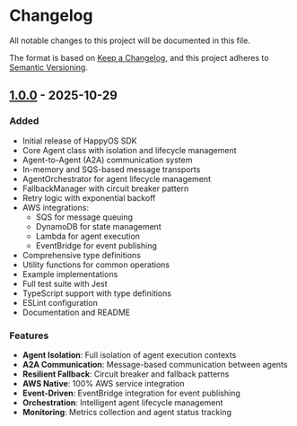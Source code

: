 # Changelog

All notable changes to this project will be documented in this file.

The format is based on [Keep a Changelog](https://keepachangelog.com/en/1.0.0/),
and this project adheres to [Semantic Versioning](https://semver.org/spec/v2.0.0.html).

## [1.0.0] - 2025-10-29

### Added
- Initial release of HappyOS SDK
- Core Agent class with isolation and lifecycle management
- Agent-to-Agent (A2A) communication system
- In-memory and SQS-based message transports
- AgentOrchestrator for agent lifecycle management
- FallbackManager with circuit breaker pattern
- Retry logic with exponential backoff
- AWS integrations:
  - SQS for message queuing
  - DynamoDB for state management
  - Lambda for agent execution
  - EventBridge for event publishing
- Comprehensive type definitions
- Utility functions for common operations
- Example implementations
- Full test suite with Jest
- TypeScript support with type definitions
- ESLint configuration
- Documentation and README

### Features
- **Agent Isolation**: Full isolation of agent execution contexts
- **A2A Communication**: Message-based communication between agents
- **Resilient Fallback**: Circuit breaker and fallback patterns
- **AWS Native**: 100% AWS service integration
- **Event-Driven**: EventBridge integration for event publishing
- **Orchestration**: Intelligent agent lifecycle management
- **Monitoring**: Metrics collection and agent status tracking

[1.0.0]: https://github.com/happyfuckingai/HappyOS-SDK/releases/tag/v1.0.0
